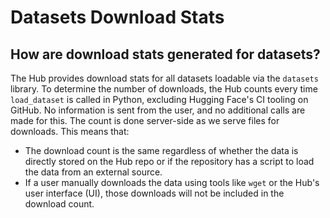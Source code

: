# Datasets Download Stats

## How are download stats generated for datasets?

The Hub provides download stats for all datasets loadable via the `datasets` library. To determine the number of downloads, the Hub counts every time `load_dataset` is called in Python, excluding Hugging Face's CI tooling on GitHub. No information is sent from the user, and no additional calls are made for this. The count is done server-side as we serve files for downloads. This means that:

* The download count is the same regardless of whether the data is directly stored on the Hub repo or if the repository has a script to load the data from an external source.
* If a user manually downloads the data using tools like `wget` or the Hub's user interface (UI), those downloads will not be included in the download count.
